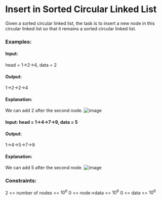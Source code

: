 # Insert in Sorted Circular Linked List
Given a sorted circular linked list, the task is to insert a new node in this circular linked list so that it remains a sorted circular linked list.

### Examples:
#### Input: 
head = 1->2->4, data = 2
#### Output: 
1->2->2->4
#### Explanation:
We can add 2 after the second node.
![image](https://github.com/user-attachments/assets/e0502939-b976-4a22-b06c-0454ee86bbc7)

#### Input: head = 1->4->7->9, data = 5
#### Output:
1->4->5->7->9
#### Explanation:
We can add 5 after the second node.
![image](https://github.com/user-attachments/assets/0ba07272-dbf7-4673-be57-2378a05afc95)

### Constraints:
2 <= number of nodes <= $`10^6`$
0 <= node->data <= $`10^6`$
0 <= data <= $`10^6`$

